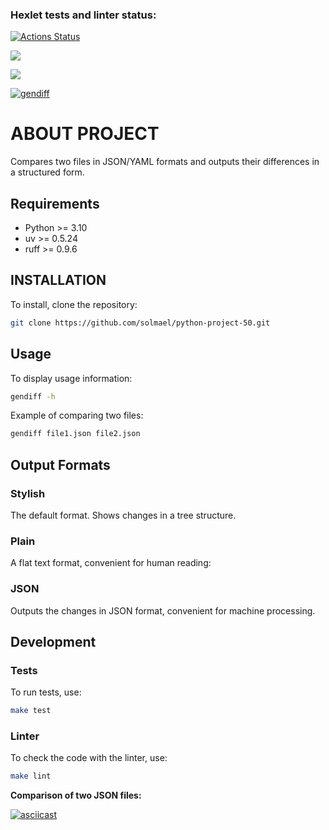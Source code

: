 ### Hexlet tests and linter status:
[![Actions Status](https://github.com/solmael/python-project-50/actions/workflows/hexlet-check.yml/badge.svg)](https://github.com/solmael/python-project-50/actions)

<a href="https://codeclimate.com/github/solmael/python-project-50/maintainability"><img src="https://api.codeclimate.com/v1/badges/c45c3f5436e544dbd87e/maintainability" /></a>

<a href="https://codeclimate.com/github/solmael/python-project-50/test_coverage"><img src="https://api.codeclimate.com/v1/badges/c45c3f5436e544dbd87e/test_coverage" /></a>

[![gendiff](https://github.com/solmael/python-project-50/actions/workflows/gendiff.yml/badge.svg)](https://github.com/solmael/python-project-50/actions/workflows/gendiff.yml)

# ABOUT PROJECT 

Compares two files in JSON/YAML formats and outputs their differences in a structured form.

## Requirements 
- Python >= 3.10
- uv >= 0.5.24
- ruff >= 0.9.6
  
## INSTALLATION

To install, clone the repository:
```sh
git clone https://github.com/solmael/python-project-50.git
```
## Usage

To display usage information:

```sh
gendiff -h
```

Example of comparing two files:

```sh
gendiff file1.json file2.json
```

## Output Formats

### Stylish

The default format. Shows changes in a tree structure.

### Plain

A flat text format, convenient for human reading:

### JSON

Outputs the changes in JSON format, convenient for machine processing.

## Development

### Tests

To run tests, use:

```sh
make test
```

### Linter

To check the code with the linter, use:

```sh
make lint
```

**Comparison of two JSON files:**

[![asciicast](https://asciinema.org/a/q2yg4uVZnFlpl4Qw2LE451p8q.gif)](https://asciinema.org/a/q2yg4uVZnFlpl4Qw2LE451p8q.gif)